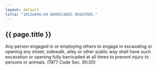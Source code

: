 ```yaml
---
layout: default 
title: "1022&#46;04 BARRICADES REQUIRED."
---
```


{{ page.title }}
----------------

Any person engaged in or employing others to engage in excavating or
opening any street, sidewalk, alley or other public way shall have such
excavation or opening fully barricaded at all times to prevent injury to
persons or animals. (1977 Code Sec. 90.05)
